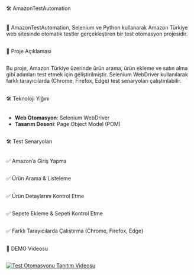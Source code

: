 🛠 AmazonTestAutomation
##
📌 AmazonTestAutomation, Selenium ve Python kullanarak Amazon Türkiye web sitesinde otomatik testler gerçekleştiren bir test otomasyon projesidir.
##
📌 Proje Açıklaması
##
Bu proje, Amazon Türkiye üzerinde ürün arama, ürün ekleme ve satın alma gibi adımları test etmek için geliştirilmiştir. Selenium WebDriver kullanılarak farklı tarayıcılarda (Chrome, Firefox, Edge) test senaryoları çalıştırılabilir.
##
🛠 Teknoloji Yığını
##
- **Web Otomasyon**: Selenium WebDriver
- **Tasarım Deseni**: Page Object Model (POM)
##
🛠 Test Senaryoları
##
✅ Amazon’a Giriş Yapma
##
✅ Ürün Arama & Listeleme
##
✅ Ürün Detaylarını Kontrol Etme
##
✅ Sepete Ekleme & Sepeti Kontrol Etme
##
✅ Farklı Tarayıcılarda Çalıştırma (Chrome, Firefox, Edge)
##
📌 DEMO Videosu
##
[![Test Otomasyonu Tanıtım Videosu](https://img.youtube.com/vi/obAbyxq0nk4/0.jpg)](https://youtu.be/obAbyxq0nk4)
